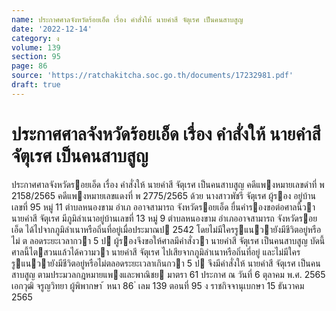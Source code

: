 ```yaml
---
name: ประกาศศาลจังหวัดร้อยเอ็ด เรื่อง คำสั่งให้ นายคำสี จัตุเรศ เป็นคนสาบสูญ
date: '2022-12-14'
category: ง
volume: 139
section: 95
page: 86
source: 'https://ratchakitcha.soc.go.th/documents/17232981.pdf'
draft: true
---
```


# ประกาศศาลจังหวัดร้อยเอ็ด เรื่อง คำสั่งให้ นายคำสี จัตุเรศ เป็นคนสาบสูญ

ประกาศศาลจังหวัดรอยเอ็ด เรื่อง คําสั่งให้ นายคําสี จัตุเรศ เป็นคนสาบสูญ คดีแพงหมายเลขดําที่ พ 2158/2565 คดีแพงหมายเลขแดงที่ พ 2775/2565 ด้วย นางสาวพัชรี จัตุเรศ ผู้รอง อยู่บ้านเลขที่ 95 หมู่ 11 ตําบลหนองขาม อําเภ ออาจสามารถ จังหวัดรอยเอ็ด ยื่นคํารองขอต่อศาลนี้วา นายคําสี จัตุเรศ มีภูมิลําเนาอยู่บ้านเลขที่ 13 หมู่ 9 ตําบลหนองขาม อําเภออาจสามารถ จังหวัดรอยเอ็ด ได้ไปจากภูมิลําเนาหรือถิ่นที่อยู่เมื่อประมาณป 2542 โดยไม่มีใครรูแนวายังมีชีวิตอยู่หรือไม่ ต ลอดระยะเวลากวา 5 ป ผู้รองจึงขอให้ศาลมีคําสั่งวา นายคําสี จัตุเรศ เป็นคนสาบสูญ บัดนี้ ศาลนี้ไตสวนแล้วได้ความวา นายคําสี จัตุเรศ ไปเสียจากภูมิลําเนาหรือถิ่นที่อยู่ และไม่มีใครรูแนวายังมีชีวิตอยู่หรือไม่ตลอดระยะเวลาเกินกวา 5 ป จึงมีคําสั่งให้ นายคําสี จัตุเรศ เป็นคนสาบสูญ ตามประมวลกฎหมายแพงและพาณิชย มาตรา 61 ประกาศ ณ วันที่ 6 ตุลาคม พ.ศ. 2565 เอกวุฒิ จรูญวิทยา ผู้พิพากษา ้ หนา 86 ่ เลม 139 ตอนที่ 95 ง ราชกิจจานุเบกษา 15 ธันวาคม 2565
